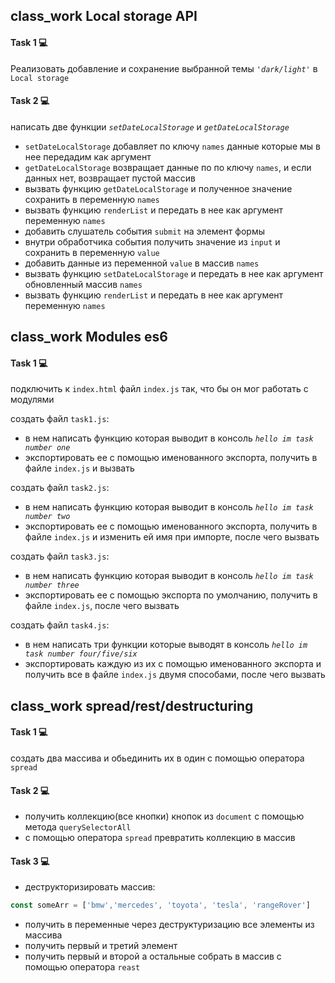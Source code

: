 
## class_work Local storage API

#### Task 1 💻

Реализовать добавление и сохранение выбранной темы *`'dark/light'`*  в `Local storage`

#### Task 2 💻

написать две функции *`setDateLocalStorage`*  и *`getDateLocalStorage`*

- `setDateLocalStorage`  добавляет по ключу `names` данные которые мы в нее передадим как аргумент
- `getDateLocalStorage` возвращает данные по по ключу `names`, и если данных нет, возвращает пустой массив
- вызвать функцию `getDateLocalStorage` и полученное значение сохранить в переменную `names`
- вызвать функцию `renderList` и передать в нее как аргумент переменную `names`
- добавить слушатель события `submit` на элемент формы 
- внутри обработчика события получить значение  из `input` и сохранить в переменную `value`
- добавить данные из переменной `value` в  массив `names`
- вызвать функцию `setDateLocalStorage` и передать в нее как аргумент обновленный массив `names`
- вызвать функцию `renderList` и передать в нее как аргумент переменную `names`

## class_work Modules es6 

#### Task 1 💻

подключить к `index.html` файл `index.js` так, что бы он мог работать с модулями


создать файл `task1.js`:

- в нем написать функцию которая выводит в консоль *`hello im task number one`*
- экспортировать ее с помощью именованного экспорта, получить в файле `index.js` и вызвать


создать файл `task2.js`:

- в нем написать функцию которая выводит в консоль *`hello im task number two`*
- экспортировать ее с помощью именованного экспорта, получить в файле `index.js` и изменить ей имя при импорте, после чего вызвать


создать файл `task3.js`:

- в нем написать функцию которая выводит в консоль *`hello im task number three`*
- экспортировать ее с помощью  экспорта по умолчанию, получить в файле `index.js`, после чего вызвать


создать файл `task4.js`:

- в нем написать три функции которые выводят в консоль *`hello im task number four/five/six`*
- экспортировать каждую из их с помощью именованного экспорта и получить все  в файле `index.js` двумя способами, после чего вызвать 


## class_work spread/rest/destructuring 

#### Task 1 💻 

создать два массива и обьединить их в один с помощью оператора `spread`

#### Task 2 💻 

- получить коллекцию(все кнопки) кнопок из `document` с помощью метода `querySelectorAll`
- с помощью оператора `spread` превратить коллекцию в массив

#### Task 3 💻 

- деструкторизировать  массив:

```javascript
const someArr = ['bmw','mercedes', 'toyota', 'tesla', 'rangeRover'] 
```

- получить в переменные через деструктуризацию все элементы из массива
- получить первый и третий элемент
- получить первый и второй а остальные собрать в массив с помощью оператора `reast`
